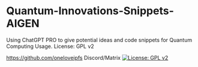 # Quantum-Innovations-Snippets-AIGEN
Using ChatGPT PRO to give potential ideas and code snippets for Quantum Computing Usage.
License: GPL v2

https://github.com/oneloveipfs Discord/Matrix
[![License: GPL v2](https://img.shields.io/badge/License-GPL_v2-blue.svg)](https://www.gnu.org/licenses/old-licenses/gpl-2.0.en.html)

